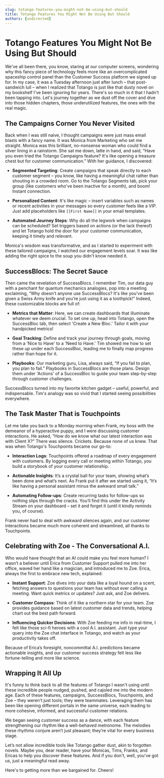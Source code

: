 ```yaml
---
slug: totango-features-you-might-not-be-using-but-should
title: Totango Features You Might Not Be Using But Should
authors: [undirected]
---
```



# Totango Features You Might Not Be Using But Should

We've all been there, you know, staring at our computer screens, wondering why this fancy piece of technology feels more like an overcomplicated spaceship control panel than the Customer Success platform we signed up for. In my case, it was a Tuesday afternoon just after lunch – that post-sandwich lull – when I realized that Totango is just like that dusty novel on my bookshelf I've been ignoring for years. There's so much in it that I hadn't been tapping into. Let's journey together as we dust off the cover and dive into those hidden chapters, those underutilized features, the ones with the real magic.

## The Campaigns Corner You Never Visited

Back when I was still naive, I thought campaigns were just mass email blasts with a fancy name. It was Monica from Marketing who set me straight. Monica was this brilliant, no-nonsense woman who could find a silver lining in a rainstorm. She sat me down, latte in hand, and said, “Have you even tried the Totango Campaigns feature? It's like opening a treasure chest but for customer communication.” With her guidance, I discovered:

- **Segmented Targeting**: Create campaigns that speak directly to each customer segment – you know, like having a meaningful chat rather than shouting in a crowded room. Go to the Totango Segments tab, pick your group (like customers who've been inactive for a month), and boom! Instant connection.

- **Personalized Content**: It's like magic – insert variables such as names or recent activities in your messages so every customer feels like a VIP. Just add placeholders like `[[First Name]]` in your email templates.

- **Automated Journey Steps**: Why do all the legwork when campaigns can be scheduled? Set triggers based on actions (or the lack thereof) and let Totango hold the door for your customer communication, keeping it timely and relevant.

Monica's wisdom was transformative, and as I started to experiment with these tailored campaigns, I watched our engagement levels soar. It was like adding the right spice to the soup you didn't know needed it.

## SuccessBlocs: The Secret Sauce

Then came the revelation of SuccessBlocs. I remember Tim, our data guy with a penchant for quantum mechanics analogies, pop into a meeting exclaiming, “Why doesn't anyone use SuccessBlocs? It's like you've been given a Swiss Army knife and you’re just using it as a toothpick!” Indeed, these customizable blocks are full of:

- **Metrics that Matter**: Here, we can create dashboards that illuminate whatever we deem crucial. To set one up, head into Totango, open the SuccessBloc tab, then select 'Create a New Bloc.' Tailor it with your handpicked metrics!

- **Goal Tracking**: Define and track your journey through goals, moving from a 'Nice to Have' to a 'Need to Have.' Tim showed me how to set these up under each SuccessBloc, leading me to finally map progress rather than hope for it.

- **Playbooks**: Our marketing guru, Lisa, always said, “If you fail to plan, you plan to fail.” Playbooks in SuccessBlocs are those plans. Design them under 'Actions' of a SuccessBloc to guide your team step-by-step through customer challenges.

SuccessBlocs turned into my favorite kitchen gadget – useful, powerful, and indispensable. Tim's analogy was so vivid that I started seeing possibilities everywhere.

## The Task Master That is Touchpoints

Let me take you back to a Monday morning when Frank, my boss with the demeanor of a hyperactive puppy, and I were discussing customer interactions. He asked, “How do we know what our latest interaction was with Client X?” There was silence. Crickets. Because none of us knew. That was when Totango's Touchpoints became our go-to:

- **Interaction Logs**: Touchpoints offered a roadmap of every engagement with customers. By logging every call or meeting within Totango, you build a storybook of your customer relationship.

- **Actionable Insights**: It’s a crystal ball for your team, showing what’s been done and what’s next. As Frank put it after we started using it, “It’s like having a personal assistant minus the awkward small talk.”

- **Automating Follow-ups**: Create recurring tasks for follow-ups so nothing slips through the cracks. You’ll find this under the Activity Stream on your dashboard – set it and forget it (until it kindly reminds you, of course).

Frank never had to deal with awkward silences again, and our customer interactions became much more coherent and streamlined, all thanks to Touchpoints.

## Celebrating with Zoe - The Conversational A.I.

Who would have thought that an AI could make you feel more human? I wasn’t a believer until Erica from Customer Support pulled me into her office, waved her hand like a magician, and introduced me to Zoe. Erica, always the first to embrace new tech, explained:

- **Instant Support**: Zoe dives into your data like a loyal hound on a scent, fetching answers to questions your team has without ever calling a meeting. Want quick metrics or updates? Just ask, and Zoe delivers.

- **Customer Compass**: Think of it like a northern star for your team. Zoe provides guidance based on latest customer data and trends, helping chart out the best path forward.

- **Influencing Quicker Decisions**: With Zoe feeding me info in real-time, I felt like those sci-fi heroes with a cool A.I. assistant. Just type your query into the Zoe chat interface in Totango, and watch as your productivity takes off.

Because of Erica’s foresight, noncommittal A.I. predictions became actionable insights, and our customer success strategy felt less like fortune-telling and more like science.

## Wrapping It All Up

It's funny to think back to all the features of Totango I wasn't using until these incredible people nudged, pushed, and cajoled me into the modern age. Each of these features, campaigns, SuccessBlocs, Touchpoints, and Zoe – they weren’t just tools; they were teammates. Leveraging them has been like opening different portals in the same universe, each leading to more cohesive, informed, and successful customer relations. 

We began seeing customer success as a dance, with each feature strengthening our rhythm like a well-behaved metronome. The melodies these rhythms conjure aren’t just pleasant; they’re vital for every business stage.

Let’s not allow incredible tools like Totango gather dust, akin to forgotten novels. Maybe you, dear reader, have your Monicas, Tims, Franks, and Ericas to help you discover these features. And if you don't, well, you've got us, just a meaningful read away.

Here's to getting more than we bargained for. Cheers!